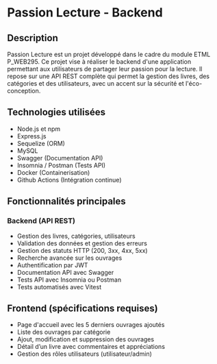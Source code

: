 # Passion Lecture - Backend

## Description

Passion Lecture est un projet développé dans le cadre du module ETML P_WEB295. Ce projet vise à réaliser le backend d'une application permettant aux utilisateurs de partager leur passion pour la lecture. Il repose sur une API REST complète qui permet la gestion des livres, des catégories et des utilisateurs, avec un accent sur la sécurité et l'éco-conception.

## Technologies utilisées

- Node.js et npm
- Express.js
- Sequelize (ORM)
- MySQL
- Swagger (Documentation API)
- Insomnia / Postman (Tests API)
- Docker (Containerisation)
- Github Actions (Intégration continue)

## Fonctionnalités principales
### Backend (API REST)

- Gestion des livres, catégories, utilisateurs
- Validation des données et gestion des erreurs
- Gestion des statuts HTTP (200, 3xx, 4xx, 5xx)
- Recherche avancée sur les ouvrages
- Authentification par JWT
- Documentation API avec Swagger
- Tests API avec Insomnia ou Postman
- Tests automatisés avec Vitest

## Frontend (spécifications requises)

- Page d'accueil avec les 5 derniers ouvrages ajoutés
- Liste des ouvrages par catégorie
- Ajout, modification et suppression des ouvrages
- Détail d’un livre avec commentaires et appréciations
- Gestion des rôles utilisateurs (utilisateur/admin)
